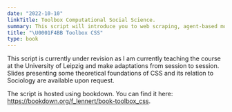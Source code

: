 ```yaml
---
date: "2022-10-10"
linkTitle: Toolbox Computational Social Science.
summary: This script will introduce you to web scraping, agent-based modeling, and basic taxt mining in R. 
title: "\U0001F4BB Toolbox CSS"
type: book
---
```


This script is currently under revision as I am currently teaching the course at the University of Leipzig and make adaptations from session to session. Slides presenting some theoretical foundations of CSS and its relation to Sociology are available upon request.

The script is hosted using bookdown. You can find it here: <https://bookdown.org/f_lennert/book-toolbox_css>. 

